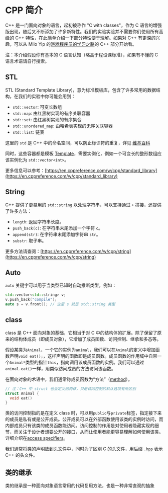 # CPP 简介

C++ 是一门面向对象的语言，起初被称作 "C with classes"，作为 C 语言的增强版出现，随后又不断添加了许多新特性。我们的实验实验并不需要你们使用所有高级的 C++ 特性，在此简单介绍一下部分特性便于理解。如果对 C++ 有更深的兴趣，可以从 Milo Yip 的[游戏程序员的学习之路](https://github.com/miloyip/game-programmer/blob/master/game-programmer-zh-cn.jpg?raw=true)的 C++ 部分开始看。

注：本介绍假设你有基本的 C 语言认知（略高于程设课标准），如果有不懂的 C 语言术语请自行搜索。

## STL
STL (Standard Template Library)，意为标准模板库，包含了许多常用的数据结构，在我们的实验中你可能会用到：

- `std::vector`: 可变长数组
- `std::map`: 由红黑树实现的有序关联容器
- `std::set`: 由红黑树实现的有序集合
- `std::unordered_map`: 由哈希表实现的无序关联容器
- `std::list`: 链表

这里的 `std` 是 C++ 中的命名空间，可以防止标识符的重复，详见 [维基百科](https://en.wikipedia.org/wiki/Namespace)

同时，这些容器都是模板 [Template](https://en.wikipedia.org/wiki/Template_(C%2B%2B))，需要实例化，例如一个可变长的整形数组应该实例化为 `std::vector<int>`。

更多信息可以参考：[https://en.cppreference.com/w/cpp/standard_library](https://en.cppreference.com/w/cpp/standard_library)

## String
C++ 提供了更易用的 `std::string` 以处理字符串，可以支持通过 `+` 拼接，还提供了许多方法：

- `length`: 返回字符串长度。
- `push_back(c)`: 在字符串末尾添加一个字符 `c`。
- `append(str)`: 在字符串末尾添加字符串 `str`。
- `substr`: 取子串。

更多方法请查阅：[https://en.cppreference.com/w/cpp/string](https://en.cppreference.com/w/cpp/string)

## Auto

`auto` 关键字可以用于当类型已知时自动推断类型，例如：

```cpp
std::vector<std::string> v;
v.push_back("compile");
auto s = v.front(); // 这里 s 就是 std::string 类型
```

## class

class 是 C++ 面向对象的基础，它相当于对 C 中的结构体的扩展。除了保留了原来的结构体成员（即成员对象），它增加了成员函数、访问控制、继承和多态等。

假设某类为`Animal`，一个它的实例为`animal`，我们可以在`Animal`的定义中增加函数声明`void eat();`，这样声明的函数即是成员函数。成员函数的作用域中自带一个`Animal*`类型的指针`this`，指向调用该成员函数的实例。我们可以通过`animal.eat()`一样，用类似访问成员的方法访问该函数。

在面向对象的术语中，我们通常称成员函数为“方法”（[method](https://en.wikipedia.org/wiki/Method_(computer_programming))）。

```cpp
// 注：C++ 中 struct 也会定义结构体，只是访问控制的默认选项有所区别
struct Animal {
  void eat()
}
```

类的访问控制指的是在定义 class 时，可以用`public`与`private`标签，指定接下来的成员是私有或是公开成员。公开成员可以在外部函数使用该类的实例时访问，而内部成员只有该类的成员函数能访问。访问控制的作用是对使用者隐藏实现的细节，而关注于设计者想要公开的接口，从而让使用者能更容易理解如何使用该类。详细介绍在[access specifiers](https://en.cppreference.com/w/cpp/language/access)。

我们通常将类的声明放到头文件中，同时为了区别 C 的头文件，用后缀 `.hpp` 表示 C++ 的头文件。

## 类的继承

类的继承是一种面向对象语言常用的代码复用方法，也是一种非常直观的抽象
